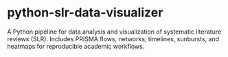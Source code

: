 # python-slr-data-visualizer
A Python pipeline for data analysis and visualization of systematic literature reviews (SLR). Includes PRISMA flows, networks, timelines, sunbursts, and heatmaps for reproducible academic workflows.
